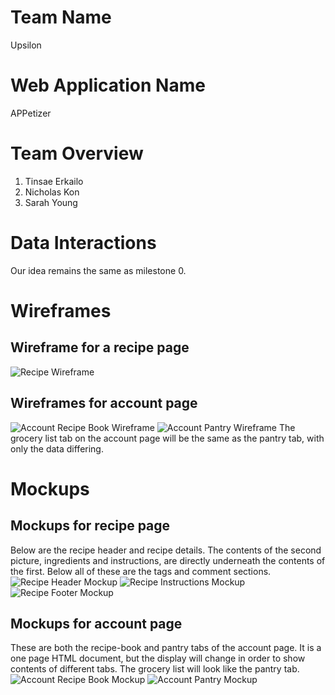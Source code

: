 # Team Name 
Upsilon
# Web Application Name 
APPetizer
# Team Overview
1. Tinsae Erkailo 
2. Nicholas Kon 
3. Sarah Young 

# Data Interactions
Our idea remains the same as milestone 0.

# Wireframes

## Wireframe for a recipe page
![Recipe Wireframe](wireframes/recipe.png)

## Wireframes for account page
![Account Recipe Book Wireframe](wireframes/recipe_book.png)
![Account Pantry Wireframe](wireframes/pantry.png)
The grocery list tab on the account page will be the same as the pantry tab, with only the data differing.

# Mockups

## Mockups for recipe page
Below are the recipe header and recipe details. The contents of the second picture, ingredients and instructions, are directly underneath the contents of the first. Below all of these are the tags and comment sections.
![Recipe Header Mockup](mockups/recipe_1.png)
![Recipe Instructions Mockup](mockups/recipe_2.png)
![Recipe Footer Mockup](mockups/recipe_3.png)

## Mockups for account page
These are both the recipe-book and pantry tabs of the account page. It is a one page HTML document, but the display will change in order to show contents of different tabs. The grocery list will look like the pantry tab.
![Account Recipe Book Mockup](mockups/recipe_book.png)
![Account Pantry Mockup](mockups/pantry.png)
